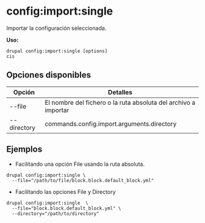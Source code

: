 # config:import:single
Importar la configuración seleccionada.

**Uso:**
```
drupal config:import:single [options]
cis
```

## Opciones disponibles
Opción | Detalles
-------|-------------
--file | El nombre del fichero o la ruta absoluta del archivo a importar
--directory | commands.config.import.arguments.directory

## Ejemplos
* Facilitando una opción File usando la ruta absoluta.
```
drupal config:import:single \
  --file="/path/to/file/block.block.default_block.yml"
```
* Facilitando las opciones File y Directory
```
drupal config:import:single  \
  --file="block.block.default_block.yml" \
  --directory="/path/to/directory"
```
